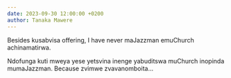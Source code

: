 ```yaml
---
date: 2023-09-30 12:00:00 +0200
author: Tanaka Mawere
---
```


Besides kusabvisa offering, I have never maJazzman emuChurch achinamatirwa.

Ndofunga kuti mweya yese yetsvina inenge yabuditswa muChurch inopinda mumaJazzman. Because zvimwe zvavanomboita...